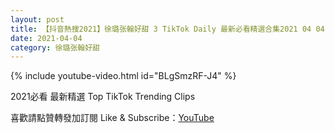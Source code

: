 ```yaml
---
layout: post
title: 【抖音熱搜2021】徐璐张翰好甜 3 TikTok Daily 最新必看精選合集2021 04 04
date: 2021-04-04
category: 徐璐张翰好甜
---
```


{% include youtube-video.html id="BLgSmzRF-J4" %}

2021必看 最新精選 Top TikTok Trending Clips

喜歡請點贊轉發加訂閱 Like & Subscribe：[YouTube](https://www.youtube.com/channel/UCAoR7VcanIPd04uEq_GIylA/videos)

